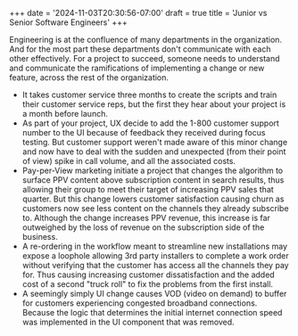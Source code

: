 +++
date = '2024-11-03T20:30:56-07:00' 
draft = true 
title = 'Junior vs Senior Software Engineers'
+++

Engineering is at the confluence of many departments in the organization. And for the most part these departments don't communicate with each other effectively. For a project to succeed, someone needs to understand and communicate the ramifications of implementing a change or new feature, across the rest of the organization.

* It takes customer service three months to create the scripts and train their customer service reps, but the first they hear about your project is a month before launch.
* As part of your project, UX decide to add the 1-800 customer support number to the UI because of feedback they received during focus testing. But customer support weren't made aware of this minor change and now have to deal with the sudden and unexpected (from their point of view) spike in call volume, and all the associated costs.
* Pay-per-View marketing initiate a project that changes the algorithm to surface PPV content above subscription content in search results, thus allowing their group to meet their target of increasing PPV sales that quarter. But this change lowers customer satisfaction causing churn as customers now see less content on the channels they already subscribe to. Although the change increases PPV revenue, this increase is far outweighed by the loss of revenue on the subscription side of the business.
* A re-ordering in the workflow meant to streamline new installations may expose a loophole allowing 3rd party installers to complete a work order without verifying that the customer has access all the channels they pay for. Thus causing increasing customer dissatisfaction and the added cost of a second "truck roll" to fix the problems from the first install.
* A seemingly simply UI change causes VOD (video on demand) to buffer for customers experiencing congested broadband connections. Because the logic that determines the initial internet connection speed was implemented in the UI component that was removed.

